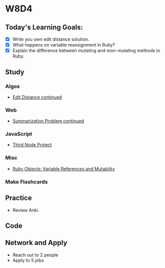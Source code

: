 # W8D4

## Today's Learning Goals:

- [x] Write you own edit distance solution.
- [x] What happens on variable reassignment in Ruby?
- [x] Explain the difference between mutating and mon-mutating methods in Ruby.

## Study

### Algos

* [Edit Distance continued](https://www.geeksforgeeks.org/dynamic-programming-set-5-edit-distance/)

### Web

* [Summarization Problem continued](https://www.hiredintech.com/classrooms/system-design/lesson/101)

### JavaScript

* [Third Node Project](https://github.com/Pklong/blog-party-usa)

### Misc

* [Ruby Objects: Variable References and Mutability](https://launchschool.com/blog/references-and-mutability-in-ruby)

### Make Flashcards

## Practice

* Review Anki.

## Code

## Network and Apply

* Reach out to 2 people
* Apply to 5 jobs
